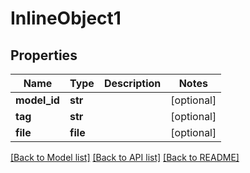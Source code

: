 # InlineObject1

## Properties
Name | Type | Description | Notes
------------ | ------------- | ------------- | -------------
**model_id** | **str** |  | [optional] 
**tag** | **str** |  | [optional] 
**file** | **file** |  | [optional] 

[[Back to Model list]](../README.md#documentation-for-models) [[Back to API list]](../README.md#documentation-for-api-endpoints) [[Back to README]](../README.md)


